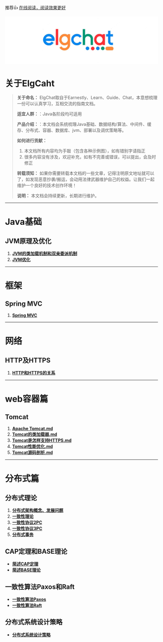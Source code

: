 推荐👍 [在线阅读，阅读效果更好](http://elgchat.com)

![](assets/1B61E8B8-8862-4EC7-AA02-BDEEA16F666D.png)

# 关于ElgCaht

> **关于命名：** ElgChat取自于Earnestly、Learn、Guide、Chat，本意想梳理一份可以认真学习，互相交流的指南文档。
> 
> **适宜人群：**：Java各阶段均可适用
> 
> **产品介绍：**：本文档会系统梳理Java基础、数据结构/算法、中间件、缓存、分布式、容器、数据库、jvm、部署以及调优策略等。
> 
> **如何进行贡献：** 
>   1. 本文档所有内容均为手敲（包含各种示例图），如有错别字请指正
>   2. 很多内容没有涉及，欢迎补充，如有不完善或错误，可以提出，会及时修正
>   
> **转载须知：** 如果你需要转载本文档的一些文章，记得注明原文地址就可以了，如发现恶意抄袭/搬运，会动用法律武器维护自己的权益。让我们一起维护一个良好的技术创作环境！
> 
> **说明：** 本文档会持续更新，长期进行维护。

****
# Java基础

## JVM原理及优化
  1. **[JVM的类加载机制和双亲委派机制](docs/jvm/JVM的类加载机制和双亲委派机制.md)**
  2. **[JVM优化](docs/jvm/JVM优化.md)**

****

# 框架

## Spring MVC
 1. **[Spring MVC](docs/springmvc/Spring%20MVC.md)**

****
# 网络
## HTTP及HTTPS

  1. **[HTTP和HTTPS的关系](docs/network/HTTP和HTTPS的关系.md)**

****
# web容器篇

## Tomcat
1.  **[Apache Tomcat.md](docs/webContainer/Apache%20Tomcat.md)** 
2.  **[Tomcat的类加载器.md](docs/webContainer/Tomcat的类加载器.md)** 
3.  **[Tomcat是怎样支持HTTPS.md](docs/webContainer/Tomcat是怎样支持HTTPS.md)** 
4.  **[Tomcat性能优化.md](docs/webContainer/Tomcat性能优化.md)** 
5.  **[Tomcat源码剖析.md](docs/webContainer/Tomcat源码剖析.md)** 


****
# 分布式篇
## 分布式理论

  1. **[分布式架构概念、发展问题](docs/distributed/分布式架构概念、发展问题.md)**
  2. **[一致性理论](docs/distributed/一致性理论.md)**
  3. **[一致性协议2PC](docs/distributed/一致性协议2PC.md)**
  4. **[一致性协议3PC](docs/distributed/一致性协议3PC.md)**
  5. **[分布式事务](docs/distributed/分布式事务.md)**

## CAP定理和BASE理论
  * **[简述CAP定理](docs/distributed/分布式CAP定理.md)**
  * **[简述BASE理论](docs/distributed/分布式BASE理论.md)**

## 一致性算法Paxos和Raft 
  * **[一致性算法Paxos](docs/distributed/一致性算法Paxos.md)**
  * **[一致性算法Raft](docs/distributed/一致性算法Raft.md)**

## 分布式系统设计策略
  * **[分布式系统设计策略](docs/distributed/分布式系统设计策略.md)**

